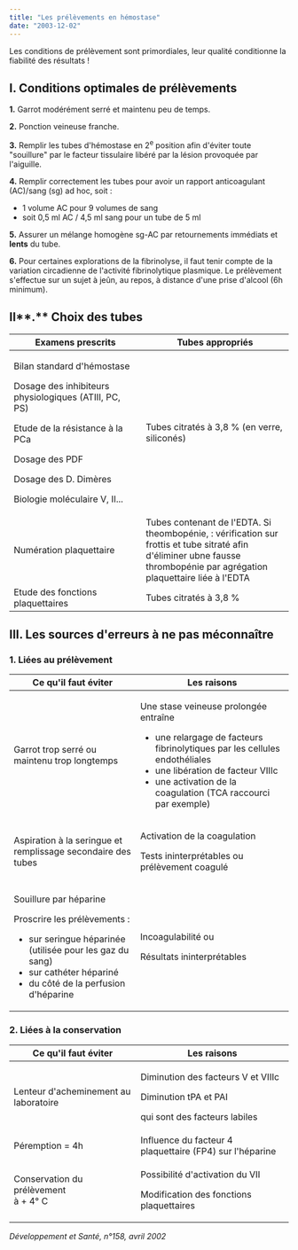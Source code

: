 ```yaml
---
title: "Les prélèvements en hémostase"
date: "2003-12-02"
---
```


<div class="teaser"><p>Les conditions de prélèvement sont primordiales, leur qualité conditionne la fiabilité des résultats !</p></div>

## **I.** Conditions optimales de prélèvements

**1.** Garrot modérément serré et maintenu peu de temps.

**2.** Ponction veineuse franche.

**3.** Remplir les tubes d'hémostase en 2<sup>e</sup> position afin d'éviter toute "souillure" par le facteur tissulaire libéré par la lésion provoquée par l'aiguille.

**4.** Remplir correctement les tubes pour avoir un rapport anticoagulant (AC)/sang (sg) ad hoc, soit :

*   1 volume AC pour 9 volumes de sang
*   soit 0,5 ml AC / 4,5 ml sang pour un tube de 5 ml

**5.** Assurer un mélange homogène sg-AC par retournements immédiats et **lents** du tube.

**6.** Pour certaines explorations de la fibrinolyse, il faut tenir compte de la variation circadienne de l'activité fibrinolytique plasmique. Le prélèvement s'effectue sur un sujet à jeûn, au repos, à distance d'une prise d'alcool (6h minimum).

## II**.** Choix des tubes

<table>

<thead>

<tr>

<th scope="col" style="width: 244px;">Examens prescrits</th>

<th scope="col" style="width: 278px;">Tubes appropriés</th>

</tr>

</thead>

<tbody>

<tr>

<td style="width: 248px;">

Bilan standard d'hémostase

Dosage des inhibiteurs physiologiques (ATIII, PC, PS)

Etude de la résistance à la PCa

Dosage des PDF

Dosage des D. Dimères

Biologie moléculaire V, II...

</td>

<td style="width: 282px;">

Tubes citratés à 3,8 % (en verre, siliconés)

</td>

</tr>

<tr>

<td style="width: 248px;">Numération plaquettaire</td>

<td style="width: 282px;">Tubes contenant de l'EDTA. Si theombopénie, : vérification sur frottis et tube sitraté afin d'éliminer ubne fausse thrombopénie par agrégation plaquettaire liée à l'EDTA</td>

</tr>

<tr>

<td style="width: 248px;">Etude des fonctions plaquettaires</td>

<td style="width: 282px;">Tubes citratés à 3,8 %</td>

</tr>

</tbody>

</table>

## III. Les sources d'erreurs à ne pas méconnaître

### 1. Liées au prélèvement

<table>

<thead>

<tr>

<th scope="col">Ce qu'il faut éviter</th>

<th scope="col">Les raisons</th>

</tr>

</thead>

<tbody>

<tr>

<td>

Garrot trop serré ou maintenu trop longtemps

</td>

<td>

Une stase veineuse prolongée  
entraîne

<ul><li>une relargage de facteurs fibrinolytiques par les cellules endothéliales</li><li>une libération de facteur VIIIc</li><li>une activation de la coagulation (TCA raccourci par exemple)</li></ul></td>

</tr>

<tr>

<td>

Aspiration à la seringue et remplissage secondaire des tubes

</td>

<td>

Activation de la coagulation

Tests ininterprétables ou prélèvement coagulé

</td>

</tr>

<tr>

<td>

Souillure par héparine

Proscrire les prélèvements :

<ul><li>sur seringue héparinée (utilisée pour les gaz du sang)</li><li>sur cathéter hépariné</li><li>du côté de la perfusion d'héparine</li></ul></td>

<td>

Incoagulabilité ou

Résultats ininterprétables

</td>

</tr>

</tbody>

</table>

### 2. Liées à la conservation

<table>

<thead>

<tr>

<th scope="col">Ce qu'il faut éviter</th>

<th scope="col">Les raisons</th>

</tr>

</thead>

<tbody>

<tr>

<td>

Lenteur d'acheminement au laboratoire

</td>

<td>

Diminution des facteurs V et VIIIc

Diminution tPA et PAI

qui sont des facteurs labiles

</td>

</tr>

<tr>

<td>Péremption = 4h</td>

<td>Influence du facteur 4 plaquettaire (FP4) sur l'héparine</td>

</tr>

<tr>

<td>

Conservation du prélèvement  
à + 4° C

</td>

<td>

Possibilité d'activation du VII

Modification des fonctions plaquettaires

</td>

</tr>

</tbody>

</table>

_Développement et Santé, n°158, avril 2002_